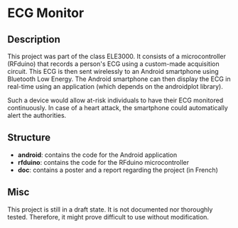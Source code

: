 ECG Monitor
==============

Description
--------------

This project was part of the class ELE3000. It consists of a microcontroller (RFduino) that records a person's ECG using a custom-made acquisition circuit. This ECG is then sent wirelessly to an Android smartphone using Bluetooth Low Energy. The Android smartphone can then display the ECG in real-time using an application (which depends on the androidplot library). 

Such a device would allow at-risk individuals to have their ECG monitored continuously. In case of a heart attack, the smartphone could automatically alert the authorities.

Structure
--------------
- **android**: contains the code for the Android application
- **rfduino**: contains the code for the RFduino microcontroller
- **doc**: contains a poster and a report regarding the project (in French)

Misc
--------------

This project is still in a draft state. It is not documented nor thoroughly tested. Therefore, it might prove difficult to use without modification.

